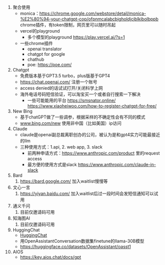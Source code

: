 1. 聚合使用
	+ monica：https://chrome.google.com/webstore/detail/monica-%E2%80%94-your-chatgpt-cop/ofpnmcalabcbjgholdjcjblkibolbppb
			chrome插件，有token限制，网页里可以随时吊起
	+ vercel的playground
		+ 多个模型的playground https://play.vercel.ai/?s=1
	+ 一些chrome插件
		+ openai translator
		+ chatgpt for google
		+ chathub
		+ poe: https://poe.com/
2. Chatgpt
	+ 免费版本基于GPT3.5 turbo，plus版基于GPT4
	+  https://chat.openai.com/ 注册一个账号
	+  access denied的话试试打开/关闭科学上网
	+ 海外电话号码短信验证，可以淘宝买一个或者自行搜索一下解决
		+  一些可能能用的平台 https://smsnator.online/ https://www.xiaoheiwoo.com/how-to-register-chatgpt-for-free/
3. New Bing
	+ 基于chatGPT做了一些调参，根据采样的不确定性会有不同的模式
	+  www.bing.com/new 使用非中国（比如美国）ip访问
4. Claude
	+ claude是openai副总裁离职创办的公司，被认为是和gpt4实力可能最接近的llm
	+ 三种使用方式：1.api, 2. web app, 3. slack
		+  前两种申请方式：https://www.anthropic.com/product 里的request access
		+ 最方便的使用方式是slack https://www.anthropic.com/claude-in-slack
5. Bard
	1.   https://bard.google.com/ 加入waitlist慢慢等
6. 文心一言
	1.  https://yiyan.baidu.com/ 加入waitlist后过一段时间会发短信通知可以试用
7.  通义千问
    1.  目前仅邀请码可用
8.  知海图AI
    1.  目前仅邀请码可用
9.  HuggingChat
    +  [HuggingChat](https://huggingface.co/chat/)
    + 用OpenAssistantConversation数据集finetune的llama-30B模型
    +  https://huggingface.co/datasets/OpenAssistant/oasst1
10. AIOS
	+  https://key.aios.chat/docs/gpt
